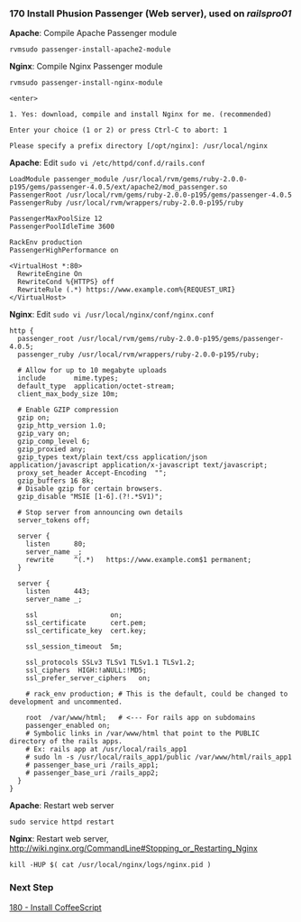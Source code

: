 ### 170 Install Phusion Passenger (Web server), used on *railspro01*

**Apache**: Compile Apache Passenger module

```
rvmsudo passenger-install-apache2-module
```

**Nginx**: Compile Nginx Passenger module

```console
rvmsudo passenger-install-nginx-module
```

`<enter>`

```console
1. Yes: download, compile and install Nginx for me. (recommended)

Enter your choice (1 or 2) or press Ctrl-C to abort: 1

Please specify a prefix directory [/opt/nginx]: /usr/local/nginx
```

**Apache**: Edit `sudo vi /etc/httpd/conf.d/rails.conf`

```
LoadModule passenger_module /usr/local/rvm/gems/ruby-2.0.0-p195/gems/passenger-4.0.5/ext/apache2/mod_passenger.so
PassengerRoot /usr/local/rvm/gems/ruby-2.0.0-p195/gems/passenger-4.0.5
PassengerRuby /usr/local/rvm/wrappers/ruby-2.0.0-p195/ruby

PassengerMaxPoolSize 12
PassengerPoolIdleTime 3600

RackEnv production
PassengerHighPerformance on

<VirtualHost *:80>
  RewriteEngine On
  RewriteCond %{HTTPS} off
  RewriteRule (.*) https://www.example.com%{REQUEST_URI}
</VirtualHost>
```


**Nginx**: Edit `sudo vi /usr/local/nginx/conf/nginx.conf`

```
http {
  passenger_root /usr/local/rvm/gems/ruby-2.0.0-p195/gems/passenger-4.0.5;
  passenger_ruby /usr/local/rvm/wrappers/ruby-2.0.0-p195/ruby;

  # Allow for up to 10 megabyte uploads
  include       mime.types;
  default_type  application/octet-stream;
  client_max_body_size 10m;

  # Enable GZIP compression
  gzip on;
  gzip_http_version 1.0;
  gzip_vary on;
  gzip_comp_level 6;
  gzip_proxied any;
  gzip_types text/plain text/css application/json application/javascript application/x-javascript text/javascript;
  proxy_set_header Accept-Encoding  "";
  gzip_buffers 16 8k;
  # Disable gzip for certain browsers.
  gzip_disable "MSIE [1-6].(?!.*SV1)";

  # Stop server from announcing own details
  server_tokens off;

  server {
    listen      80;
    server_name _;
    rewrite     ^(.*)   https://www.example.com$1 permanent;
  }

  server {
    listen      443;
    server_name _;

    ssl                  on;
    ssl_certificate      cert.pem;
    ssl_certificate_key  cert.key;

    ssl_session_timeout  5m;

    ssl_protocols SSLv3 TLSv1 TLSv1.1 TLSv1.2;
    ssl_ciphers  HIGH:!aNULL:!MD5;
    ssl_prefer_server_ciphers   on;

    # rack_env production; # This is the default, could be changed to development and uncommented.

    root  /var/www/html;   # <--- For rails app on subdomains
    passenger_enabled on;
    # Symbolic links in /var/www/html that point to the PUBLIC directory of the rails apps.
    # Ex: rails app at /usr/local/rails_app1
    # sudo ln -s /usr/local/rails_app1/public /var/www/html/rails_app1
    # passenger_base_uri /rails_app1;
    # passenger_base_uri /rails_app2;
  }
}
```

**Apache**: Restart web server

```
sudo service httpd restart
```

**Nginx**: Restart web server, http://wiki.nginx.org/CommandLine#Stopping_or_Restarting_Nginx

```
kill -HUP $( cat /usr/local/nginx/logs/nginx.pid )
```



### Next Step

[180 - Install CoffeeScript](https://github.com/remomueller/documentation/tree/master/centos/180-coffeescript.md)
